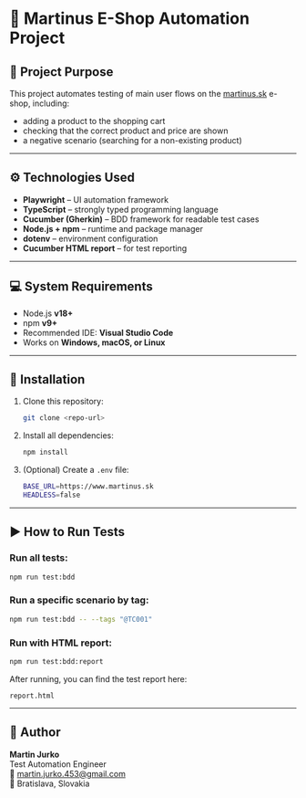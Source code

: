 # 🧪 Martinus E-Shop Automation Project

## 🧭 Project Purpose
This project automates testing of main user flows on the [martinus.sk](https://www.martinus.sk) e-shop, including:
- adding a product to the shopping cart  
- checking that the correct product and price are shown  
- a negative scenario (searching for a non-existing product)

---

## ⚙️ Technologies Used
- **Playwright** – UI automation framework  
- **TypeScript** – strongly typed programming language  
- **Cucumber (Gherkin)** – BDD framework for readable test cases  
- **Node.js + npm** – runtime and package manager  
- **dotenv** – environment configuration  
- **Cucumber HTML report** – for test reporting  

---

## 💻 System Requirements
- Node.js **v18+**  
- npm **v9+**  
- Recommended IDE: **Visual Studio Code**  
- Works on **Windows, macOS, or Linux**

---

## 🔧 Installation
1. Clone this repository:
   ```bash
   git clone <repo-url>
   ```

2. Install all dependencies:
   ```bash
   npm install
   ```

3. (Optional) Create a `.env` file:
   ```bash
   BASE_URL=https://www.martinus.sk
   HEADLESS=false
   ```

---

## ▶️ How to Run Tests

### Run all tests:
```bash
npm run test:bdd
```

### Run a specific scenario by tag:
```bash
npm run test:bdd -- --tags "@TC001"
```

### Run with HTML report:
```bash
npm run test:bdd:report
```

After running, you can find the test report here:
```
report.html
```

---

## 👥 Author
**Martin Jurko**  
Test Automation Engineer  
📧 martin.jurko.453@gmail.com  
📍 Bratislava, Slovakia  

